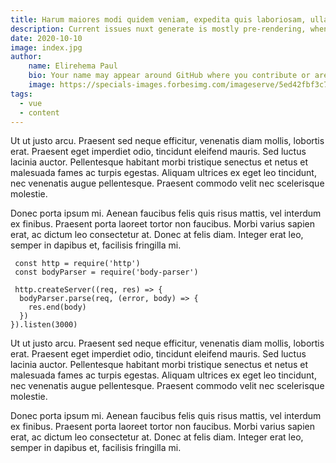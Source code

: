 ```yaml
---
title: Harum maiores modi quidem veniam, expedita quis laboriosam, ullam facere adipisci, iusto
description: Current issues nuxt generate is mostly pre-rendering, when you navigate client-side, asyncData and fetch are called, making a request to your API. A lot of users asked to support a "full static" mode, meaning to not call these 2 hooks on navigation, since the next page has been already pre-rendered. Lorem ipsum dolor sit amet, consectetur adipiscing elit, sed do eiusmod tempor incididunt ut labore et dolore magna aliqua. Ut enim ad minim veniam, quis nostrud exercitation ullamco laboris nisi ut aliquip ex ea commodo consequat. Duis aute irure dolor in reprehenderit in voluptate velit esse cillum dolore
date: 2020-10-10
image: index.jpg
author: 
    name: Elirehema Paul
    bio: Your name may appear around GitHub where you contribute or are mentioned. You can remove it at any time.
    image: https://specials-images.forbesimg.com/imageserve/5ed42fbf3c7e9c0006790126/960x0.jpg?fit=scale
tags:
  - vue
  - content
---
```


Ut ut justo arcu. Praesent sed neque efficitur, venenatis diam mollis, lobortis erat. Praesent eget imperdiet odio, tincidunt eleifend mauris. Sed luctus lacinia auctor. Pellentesque habitant morbi tristique senectus et netus et malesuada fames ac turpis egestas. Aliquam ultrices ex eget leo tincidunt, nec venenatis augue pellentesque. Praesent commodo velit nec scelerisque molestie.

Donec porta ipsum mi. Aenean faucibus felis quis risus mattis, vel interdum ex finibus. Praesent porta laoreet tortor non faucibus. Morbi varius sapien erat, ac dictum leo consectetur at. Donec at felis diam. Integer erat leo, semper in dapibus et, facilisis fringilla mi.

```js{1,3-5}[server.js]
 const http = require('http')
 const bodyParser = require('body-parser')

 http.createServer((req, res) => { 
  bodyParser.parse(req, (error, body) => {
    res.end(body)
  })
}).listen(3000)
```

<v-img src="code.jpg" alt="Index"></v-img>

Ut ut justo arcu. Praesent sed neque efficitur, venenatis diam mollis, lobortis erat. Praesent eget imperdiet odio, tincidunt eleifend mauris. Sed luctus lacinia auctor. Pellentesque habitant morbi tristique senectus et netus et malesuada fames ac turpis egestas. Aliquam ultrices ex eget leo tincidunt, nec venenatis augue pellentesque. Praesent commodo velit nec scelerisque molestie.

Donec porta ipsum mi. Aenean faucibus felis quis risus mattis, vel interdum ex finibus. Praesent porta laoreet tortor non faucibus. Morbi varius sapien erat, ac dictum leo consectetur at. Donec at felis diam. Integer erat leo, semper in dapibus et, facilisis fringilla mi.

